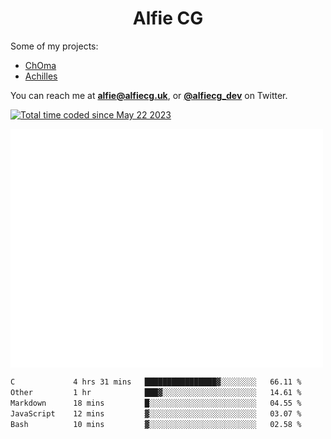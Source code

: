 <h1 align="center">Alfie CG</h1>

Some of my projects:
* [ChOma](https://github.com/opa334/ChOma)
* [Achilles](https://github.com/alfiecg24/Achilles)

You can reach me at **alfie@alfiecg.uk**, or **[@alfiecg_dev](https://twitter.com/alfiecg_dev)** on Twitter.

<a href="https://wakatime.com/@61592169-b9cf-4af8-b6fa-8ac7d4369b01"><img src="https://wakatime.com/badge/user/61592169-b9cf-4af8-b6fa-8ac7d4369b01.svg" alt="Total time coded since May 22 2023" /></a>


<img align="center" src="/github-metrics.svg" alt="Metrics" width="500">

 <!--[![GitHub Streak](https://streak-stats.demolab.com/?user=alfiecg24)](https://git.io/streak-stats)-->

<!--START_SECTION:waka-->

```txt
C             4 hrs 31 mins   ████████████████▓░░░░░░░░   66.11 %
Other         1 hr            ███▓░░░░░░░░░░░░░░░░░░░░░   14.61 %
Markdown      18 mins         █░░░░░░░░░░░░░░░░░░░░░░░░   04.55 %
JavaScript    12 mins         ▓░░░░░░░░░░░░░░░░░░░░░░░░   03.07 %
Bash          10 mins         ▓░░░░░░░░░░░░░░░░░░░░░░░░   02.58 %
```

<!--END_SECTION:waka-->
